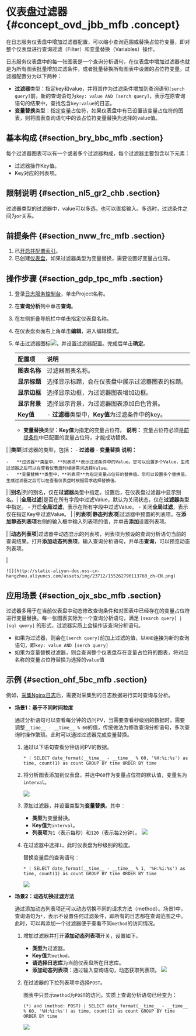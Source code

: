 # 仪表盘过滤器 {#concept_ovd_jbb_mfb .concept}

在日志服务仪表盘中增加过滤器配置，可以缩小查询范围或替换占位符变量，即对整个仪表盘进行查询过滤（Filter）和变量替换（Variables）操作。

日志服务仪表盘中的每一张图表是一个查询分析语句，在仪表盘中增加过滤器也就是为所有图表批量增加过滤条件，或者批量替换所有图表中设置的占位符变量。过滤器配置分为以下两种：

-   **过滤器**类型：指定key和value，并将其作为过滤条件增加到查询语句`[serch query]`前。新的查询语句为`key: value AND [serch query]`，表示在原查询语句的结果中，查找包含`key:value`的日志。
-   **变量替换**类型：指定变量占位符，如果仪表盘中有已设置该变量占位符的图表，则将图表查询语句中的该占位符变量替换为选择的value值。

## 基本构成 {#section_bry_bbc_mfb .section}

每个过滤器图表可以有一个或者多个过滤器构成，每个过滤器主要包含以下元素：

-   过滤器操作Key值。
-   Key对应的列表项。

## 限制说明 {#section_nl5_gr2_chb .section}

过滤器类型的过滤器中，value可以多选，也可以直接输入。多选时，过滤条件之间为`or`关系。

## 前提条件 {#section_nww_frc_mfb .section}

1.  已[开启并配置索引](cn.zh-CN/用户指南/查询与分析/开启并配置索引.md)。
2.  已创建[仪表盘](cn.zh-CN/用户指南/可视化分析/仪表盘/创建和删除仪表盘.md)，如果过滤器类型为变量替换，需要设置好变量占位符。

## 操作步骤 {#section_gdp_tpc_mfb .section}

1.  登录[日志服务控制台](https://sls.console.aliyun.com)，单击Project名称。
2.  在**查询分析**列中单击**查询**。
3.  在左侧折叠导航栏中单击指定仪表盘名称。
4.  在仪表盘页面右上角单击**编辑**，进入编辑模式。
5.  单击过滤器图标![](http://static-aliyun-doc.oss-cn-hangzhou.aliyuncs.com/assets/img/23712/155262790136998_zh-CN.png)，并设置过滤器配置。完成后单击**确定**。

    |配置项|说明|
    |:--|:-|
    |**图表名称**|过滤器图表名称。|
    |**显示标题**|选择显示标题，会在仪表盘中展示过滤器图表的标题。|
    |**显示边框**|选择显示边框，为过滤器图表增加边框。|
    |**显示背景**|选择显示背景，为过滤器图表添加白色背景。|
    |**Key值**|     -   **过滤器**类型中，**Key值**为过滤条件中的key。
    -   **变量替换**类型：**Key值**为指定的变量占位符。
 **说明：** 变量占位符必须是[前提条件](#)中已配置的变量占位符，才能成功替换。

 |
    |**类型**|过滤器的类型，包括：    -   **过滤器**
    -   **变量替换**
**说明：** 

    -   **过滤器**类型中，**列表项**表示过滤条件中的Value。您可以设置多个Value，生成过滤器之后可以在查看仪表盘时根据需求选择Value。
    -   **变量替换**类型中，**列表项**为指定变量占位符的替换值。您可以设置多个替换值，生成过滤器之后可以在查看仪表盘时根据需求选择替换值。
|
    |**别名**|列的别名，仅在**过滤器**类型中指定。设置后，在仪表盘过滤器中显示别名。|
    |**全局过滤**|是否在所有字段中过滤Value，默认为关闭状态，仅在**过滤器**类型中指定。    -   开启**全局过滤**，表示在所有字段中过滤Value。
    -   关闭**全局过滤**，表示仅在指定Key中过滤Value。
|
    |**列表项**|**静态列表项**|过滤器中预置的列表项。在**添加静态列表项**右侧的输入框中输入列表项的值，并单击**添加**设置列表项。

|
    |**动态列表项**|过滤器中动态显示的列表项，列表项为预设的查询分析语句当前的查询结果。打开**添加动态列表项**，输入查询分析语句，并单击**查询**，可以预览动态列表项。

|

    ![](http://static-aliyun-doc.oss-cn-hangzhou.aliyuncs.com/assets/img/23712/155262790113760_zh-CN.png)


## 应用场景 {#section_ojx_sbc_mfb .section}

过滤器多用于在当前仪表盘中动态修改查询条件和对图表中已经存在的变量占位符进行变量替换。每一张图表实际为一个查询分析语句，满足 `[search query] | [sql query]` 的形式，过滤器实质上会操作该查询分析语句。

-   如果为过滤器，则会在`[serch query]`前加上过滤的值，以`AND`连接为新的查询语句，即`key: value AND [serch query]`
-   如果为变量替换过滤器，则会查询整个仪表盘存在变量占位符的图表，将对应名称的变量占位符替换为选择的`value`值

## 示例 {#section_ohf_5bc_mfb .section}

例如，[采集Nginx日志](../cn.zh-CN/快速入门/采集并分析Nginx访问日志.md)后，需要对采集到的日志数据进行实时查询与分析。

-   **场景1：基于不同时间粒度**

    通过分析语句可以查看每分钟的访问PV，当需要查看秒级别的数据时，需要调整`__time__ - __time__ % 60`的值，传统做法为修改查询分析语句，多次查询时操作繁琐。此时可以通过过滤器完成变量替换。

    1.  通过以下语句查看分钟访问PV的数据。

        ```
        * | SELECT date_format(__time__ - __time__ % 60, '%H:%i:%s') as time, count(1) as count GROUP BY time ORDER BY time
        ```

    2.  将分析图表添加到仪表盘，并选中`60`作为变量占位符的默认值，变量名为`interval`。

        ![](http://static-aliyun-doc.oss-cn-hangzhou.aliyuncs.com/assets/img/23712/155262790113757_zh-CN.png)

    3.  添加过滤器，并设置类型为**变量替换**。其中：

        -   **类型**为变量替换。
        -   **Key值**为`interval`。
        -   **列表项**为`1`（表示每秒）和`120`（表示每2分钟）。
        ![](http://static-aliyun-doc.oss-cn-hangzhou.aliyuncs.com/assets/img/23712/155262790113758_zh-CN.png)

    4.  在过滤器中选择`1`，此时仪表盘为秒级别的粒度。

        替换变量后的查询语句：

        ```
        * | SELECT date_format(__time__ - __time__ % 1, '%H:%i:%s') as time, count(1) as count GROUP BY time ORDER BY time 
        ```

        ![](http://static-aliyun-doc.oss-cn-hangzhou.aliyuncs.com/assets/img/23712/155262790113759_zh-CN.png)

-   **场景2：动态切换过滤方法**

    通过添加动态列表项还可以动态切换不同的请求方法（method）。场景1中，查询语句为`*`，表示不设置任何过滤条件，即所有的日志都在查询范围之中。此时，可以再添加一个过滤器便于查看不同`method`的访问情况。

    1.  增加过滤器并打开**添加动态列表项**开关，设置如下。

        -   **类型**为过滤器。
        -   **Key值**为`method`。
        -   **请选择日志库**为当前仪表盘所在日志库。
        -   **添加动态列表项**：通过输入查询语句，动态获取列表项。
        ![](http://static-aliyun-doc.oss-cn-hangzhou.aliyuncs.com/assets/img/23712/155262790113760_zh-CN.png)

    2.  在过滤器的下拉列表项中选择`POST`。

        图表中只显示`method`为`POST`的访问。实质上查询分析语句已经变为：

        ```
        (*) and (method: POST) | SELECT date_format(__time__ - __time__ % 60, '%H:%i:%s') as time, count(1) as count GROUP BY time ORDER BY time 
        ```

        ![](http://static-aliyun-doc.oss-cn-hangzhou.aliyuncs.com/assets/img/23712/155262790113761_zh-CN.png)


